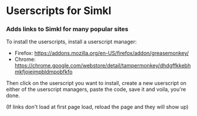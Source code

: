 # Userscripts for Simkl
### Adds links to Simkl for many popular sites

To install the userscripts, install a userscript manager:
- Firefox: https://addons.mozilla.org/en-US/firefox/addon/greasemonkey/
- Chrome: https://chrome.google.com/webstore/detail/tampermonkey/dhdgffkkebhmkfjojejmpbldmpobfkfo

Then click on the userscript you want to install, create a new userscript on either of the userscript managers, paste the code, save it and voila, you're done.

(If links don't load at first page load, reload the page and they will show up)
